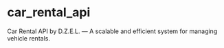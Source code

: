 # car_rental_api
Car Rental API by D.Z.E.L. — A scalable and efficient system for managing vehicle rentals.
